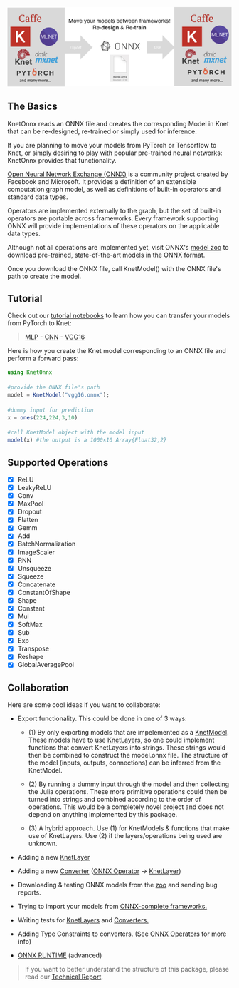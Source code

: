 <p align="center">
  <img src="https://github.com/egeersu/KnetOnnx.jl/blob/master/test/onnx_figure.png" />
</p>

## The Basics

KnetOnnx reads an ONNX file and creates the corresponding Model in Knet that can be re-designed, re-trained or simply used for inference.

If you are planning to move your models from PyTorch or Tensorflow to Knet, or simply desiring to play with popular pre-trained neural networks: KnetOnnx provides that functionality.

[Open Neural Network Exchange (ONNX)](https://onnx.ai/)
 is a community project created by Facebook and Microsoft. It provides a definition of an extensible computation graph model, as well as definitions of built-in operators and standard data types.

Operators are implemented externally to the graph, but the set of built-in operators are portable across frameworks. Every framework supporting ONNX will provide implementations of these operators on the applicable data types.

Although not all operations are implemented yet, visit ONNX's [model zoo](https://github.com/onnx/models) to download pre-trained, state-of-the-art models in the ONNX format.

Once you download the ONNX file, call KnetModel() with the ONNX file's path to create the model.

## Tutorial
Check out our [tutorial notebooks](http://localhost:8888/tree/test/tutorials) to learn how you can transfer your models from PyTorch to Knet:
> [MLP](https://github.com/egeersu/KnetOnnx.jl/blob/master/test/tutorials/Knet_MLP.ipynb) - [CNN](https://github.com/egeersu/KnetOnnx.jl/blob/master/test/tutorials/Knet_CNN.ipynb) - [VGG16](https://github.com/egeersu/KnetOnnx.jl/blob/master/test/tutorials/VGG.ipynb)

Here is how you create the Knet model corresponding to an ONNX file and perform a forward pass:

```julia
using KnetOnnx

#provide the ONNX file's path
model = KnetModel("vgg16.onnx");

#dummy input for prediction
x = ones(224,224,3,10)

#call KnetModel object with the model input
model(x) #the output is a 1000×10 Array{Float32,2}
```

## Supported Operations
- [x] ReLU
- [x] LeakyReLU
- [x] Conv
- [x] MaxPool
- [x] Dropout
- [x] Flatten
- [x] Gemm
- [x] Add
- [x] BatchNormalization
- [x] ImageScaler
- [x] RNN
- [x] Unsqueeze
- [x] Squeeze
- [x] Concatenate
- [x] ConstantOfShape
- [x] Shape
- [x] Constant
- [x] Mul
- [x] SoftMax
- [x] Sub
- [x] Exp
- [x] Transpose
- [x] Reshape
- [x] GlobalAveragePool

## Collaboration
Here are some cool ideas if you want to collaborate:
- Export functionality. This could be done in one of 3 ways:

	- (1) By only exporting models that are impelemented as a [KnetModel](https://github.com/egeersu/KnetOnnx.jl/blob/master/src/KnetModel.jl). These models have to use [KnetLayers](https://github.com/egeersu/KnetOnnx.jl/tree/master/src/KnetLayers), so one could implement functions that convert KnetLayers into strings. These strings would then be combined to construct the model.onnx file. The structure of the model (inputs, outputs, connections) can be inferred from the KnetModel.

	- (2) By running a dummy input through the model and then collecting the Julia operations. These more primitive operations could then be turned into strings and combined according to the order of operations. This would be a completely novel project and does not depend on anything implemented by this package.

	- (3) A hybrid approach. Use (1) for KnetModels & functions that make use of KnetLayers. Use (2) if the layers/operations being used are unknown.

- Adding a new [KnetLayer](https://github.com/egeersu/KnetOnnx.jl/tree/master/src/KnetLayers)
- Adding a new [Converter](https://github.com/egeersu/KnetOnnx.jl/blob/master/src/converters.jl) ([ONNX Operator](https://github.com/onnx/onnx/blob/master/docs/Operators.md) -> [KnetLayer](https://github.com/egeersu/KnetOnnx.jl/tree/master/src/KnetLayers))
- Downloading & testing ONNX models from the [zoo](https://github.com/onnx/models) and sending bug reports.
- Trying to import your models from [ONNX-complete frameworks.](https://onnx.ai/supported-tools.html#buildModel)
- Writing tests for [KnetLayers](https://github.com/egeersu/KnetOnnx.jl/tree/master/src/KnetLayers) and [Converters.](https://github.com/egeersu/KnetOnnx.jl/blob/master/src/converters.jl)
- Adding Type Constraints to converters. (See [ONNX Operators](https://github.com/onnx/onnx/blob/master/docs/Operators.md) for more info)
- [ONNX RUNTIME](https://microsoft.github.io/onnxruntime/) (advanced)

> If you want to better understand the structure of this package, please read our [Technical Report](https://github.com/egeersu/KnetOnnx.jl/blob/master/KnetOnnx-Report.pdf).
